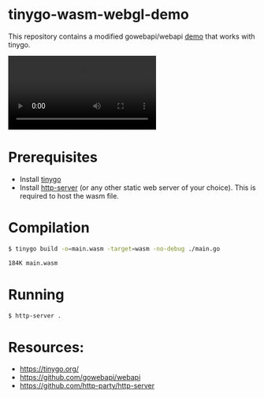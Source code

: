 # tinygo-wasm-webgl-demo

This repository contains a modified gowebapi/webapi [demo](https://github.com/gowebapi/webapi/blob/41cedfc27a0bd35c1220dd0fe4b4c4505c33b0ea/graphics/webgl/example_cube_test.go) that works with tinygo.

![demo](.github/demo.mov)

# Prerequisites
- Install [tinygo](https://tinygo.org/)
- Install [http-server](https://github.com/http-party/http-server) (or any other static web server of your choice). This is required to host the wasm file.

# Compilation
```bash
$ tinygo build -o=main.wasm -target=wasm -no-debug ./main.go

184K main.wasm
```

# Running
```bash
$ http-server .
```

# Resources:
- https://tinygo.org/ 
- https://github.com/gowebapi/webapi
- https://github.com/http-party/http-server

